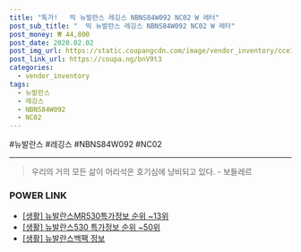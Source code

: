 ```yaml
--- 
title: "특가!   빅 뉴발란스 레깅스 NBNS84W092 NC02 W 레터" 
post_sub_title: "  빅 뉴발란스 레깅스 NBNS84W092 NC02 W 레터" 
post_money: ₩ 44,800 
post_date: 2020.02.02 
post_img_url: https://static.coupangcdn.com/image/vendor_inventory/cce1/bed63d4e5e356b74e5875dcacd2ad76baba5fbc4e6ac75997965a0bd97f2.jpg 
post_link_url: https://coupa.ng/bnV9t3 
categories: 
  - vendor_inventory 
tags: 
  - 뉴발란스 
  - 레깅스 
  - NBNS84W092 
  - NC02 
--- 
```

  #뉴발란스 #레깅스 #NBNS84W092 #NC02 
<hr> 

> 우리의 거의 모든 삶이 어리석은 호기심에 낭비되고 있다. - 보들레르 


### POWER LINK

* <a href="https://blog.naver.com/fasyy4321/221774982693" target="_blank"> [생활] 뉴발란스MR530특가정보 순위 ~13위</a>
* <a href="https://blog.naver.com/sakai111/221780767557" target="_blank"> [생활] 뉴발란스530 특가정보 순위 ~50위</a>
* <a href="https://blog.naver.com/sakai111/221767538530" target="_blank"> [생활] 뉴발란스백팩 정보 </a>
